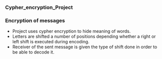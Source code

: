 ### Cypher_encryption_Project
### Encryption of messages  
* Project uses cypher encryption to hide meaning of words.
* Letters are shifted a number of positions depending whether a right or left shift is executed during encoding.
* Receiver of the sent message is given the type of shift done in order to be able to decode it.
